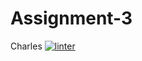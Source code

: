 # Assignment-3
Charles
[![linter](https://github.com/peterrahme/Assignment-3/workflows/linter/badge.svg)](https://github.com/marketplace/actions/super-linter)
